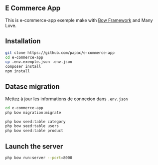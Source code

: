 ## E Commerce App

This is e-commerce-app exemple make with [Bow Framework](https://github.com/bowphp) and Many Love.

## Installation

```bash
git clone https://github.com/papac/e-commerce-app
cd e-commerce-app
cp .env.exemple.json .env.json
composer install
npm install
```

## Datase migration

Mettez à jour les informations de connexion dans `.env.json` 

```bash
cd e-commerce-app
php bow migration:migrate

php bow seed:table category
php bow seed:table users
php bow seed:table product
```

## Launch the server

```bash
php bow run:server --port=8000
```